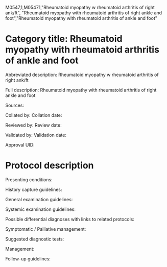 M0547,1,M05471,"Rheumatoid myopathy w rheumatoid arthritis of right ank/ft", "Rheumatoid myopathy with rheumatoid arthritis of right ankle and foot","Rheumatoid myopathy with rheumatoid arthritis of ankle and foot"
# Category title: Rheumatoid myopathy with rheumatoid arthritis of ankle and foot

Abbreviated description: Rheumatoid myopathy w rheumatoid arthritis of right ank/ft

Full description: Rheumatoid myopathy with rheumatoid arthritis of right ankle and foot

Sources:

Collated by:
Collation date:

Reviewed by:
Review date:

Validated by:
Validation date:

Approval UID:

# Protocol description

Presenting conditions:

History capture guidelines:

General examination guidelines:

Systemic examination guidelines:

Possible differential diagnoses with links to related protocols:

Symptomatic / Palliative management:

Suggested diagnostic tests:

Management:

Follow-up guidelines:
